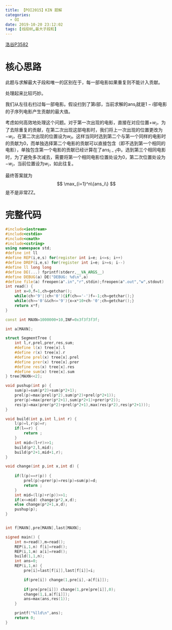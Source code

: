 ```yaml
---
title: 【POI2015】KIN 题解
categories:
  - OI
date: 2019-10-20 23:12:02
tags: [线段树,最大子段和]
---
```


[洛谷P3582](https://www.luogu.org/problem/P3582)

<!--more-->

# 核心思路

此题与求解最大子段和唯一的区别在于，每一部电影如果重复则不能计入贡献。

处理起来比较巧妙。

我们从左往右扫过每一部电影。假设扫到了第$i$部，当前求解的$\mathrm{ans}_i$就是$1-i$部电影的子序列电影产生贡献的最大值。

考虑如何高效地处理这个问题。对于第一次出现的电影，直接在对应位置$+w_i$，为了去除重复的贡献，在第二次出现这部电影时，我们将上一次出现的位置更改为$-w_i$，在第二次出现的位置设为$w_i$。这样当同时选到第二个与第一个同样的电影时的贡献为$0$，而单独选择第二个电影的贡献可以直接包含（即不选到第一个相同的电影），单独包含第一个电影的贡献已经计算在了$\mathrm{ans}_{i-1}$中。选到第三个相同电影时，为了避免多次减去，需要将第一个相同电影位置处设为0，第二次位置处设为$-w_i$，当前位置设为$w_i$，如此往复。

最终答案就为
$$
\max_{i=1}^n\{ans_i\}
$$
是不是非常ZZ。

# 完整代码

```cpp
#include<iostream>
#include<cstdio>
#include<cmath>
#include<cstring>
using namespace std;
#define int ll
#define REP(i,e,s) for(register int i=e; i<=s; i++)
#define DREP(i,e,s) for(register int i=e; i>=s; i--)
#define ll long long
#define DE(...) fprintf(stderr,__VA_ARGS__)
#define DEBUG(a) DE("DEBUG: %d\n",a)
#define file(a) freopen(a".in","r",stdin);freopen(a".out","w",stdout)
int read() {
	int x=0,f=1,ch=getchar();
	while(ch>'9'||ch<'0'){if(ch=='-')f=-1;ch=getchar();}
	while(ch>='0'&&ch<='9'){x=x*10+ch-'0';ch=getchar();}
	return x*f;
}

const int MAXN=1000000+10,INF=0x3f3f3f3f;

int a[MAXN];

struct SegmentTree {
	int l,r,prel,prer,res,sum;
	#define l(x) tree[x].l
	#define r(x) tree[x].r
	#define prel(x) tree[x].prel
	#define prer(x) tree[x].prer
	#define res(x) tree[x].res
	#define sum(x) tree[x].sum
} tree[MAXN<<2];

void pushup(int p) {
	sum(p)=sum(p*2)+sum(p*2+1);
	prel(p)=max(prel(p*2),sum(p*2)+prel(p*2+1));
	prer(p)=max(prer(p*2+1),sum(p*2+1)+prer(p*2));
	res(p)=max(prer(p*2)+prel(p*2+1),max(res(p*2),res(p*2+1)));
}

void build(int p,int l,int r) {
	l(p)=l,r(p)=r;
	if(l==r) {
		return ;
	}
	int mid=(l+r)>>1;
	build(p*2,l,mid);
	build(p*2+1,mid+1,r);
}

void change(int p,int x,int d) {
	
	if(l(p)==r(p)) {
		prel(p)=prer(p)=res(p)=sum(p)=d;
		return ;
	}
	int mid=(l(p)+r(p))>>1;
	if(x<=mid) change(p*2,x,d);
	else change(p*2+1,x,d);
	pushup(p);
}


int f[MAXN],pre[MAXN],last[MAXN];

signed main() {
	int n=read(),m=read();
	REP(i,1,n) f[i]=read();
	REP(i,1,m) a[i]=read();
	build(1,1,n);
	int ans=0;
	REP(i,1,n) {
		pre[i]=last[f[i]],last[f[i]]=i;

		if(pre[i]) change(1,pre[i],-a[f[i]]);
	
		if(pre[pre[i]]) change(1,pre[pre[i]],0);
		change(1,i,a[f[i]]);
		ans=max(ans,res(1));
	}

	printf("%lld\n",ans);
	return 0;
}
```

